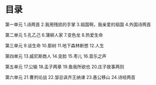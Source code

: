 # 目录
第一单元
1.诗两首
2.我用残损的手掌
3.祖国啊，我亲爱的祖国
4.外国诗两首

第二单元
5.孔乙己
6.蒲柳人家
7.变色龙
8.热爱生命

第三单元
9.谈生命
10.那树
11.地下森林断想
12.人生

第四单元
13.威尼斯商人
14.变脸
15.枣儿
16.音乐之声

第五单元
17.公输
18.孟子两章
19.鱼我所欲也
20.庄子故事两则

第六单元
21.曹刿论战
22.邹忌讽齐王纳谏
23.愚公移山
24.诗经两首